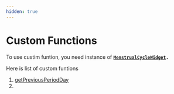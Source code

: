 ```yaml
---
hidden: true
---
```


# Custom Functions

To use custim funtion, you need instance of [**`MenstrualCycleWidget`**](../how-to-use.md)**`.`**

Here is list of custom funtions

1. [getPreviousPeriodDay](get-last-period-date.md)
2.

